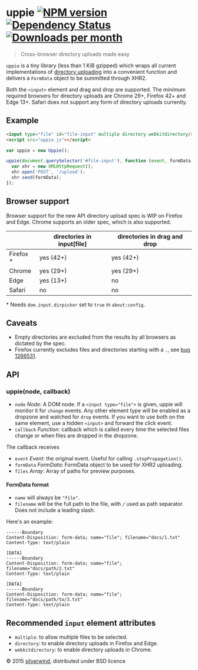 # uppie [![NPM version](https://img.shields.io/npm/v/uppie.svg?style=flat)](https://www.npmjs.org/package/uppie) [![Dependency Status](http://img.shields.io/david/silverwind/uppie.svg?style=flat)](https://david-dm.org/silverwind/uppie) [![Downloads per month](http://img.shields.io/npm/dm/uppie.svg?style=flat)](https://www.npmjs.org/package/uppie)
> Cross-browser directory uploads made easy

`uppie` is a tiny library (less than 1 KiB gzipped) which wraps all current implementations of [directory uploading](https://wicg.github.io/directory-upload/proposal.html) into a convenient function and delivers a `FormData` object to be summitted through XHR2.

Both the `<input>` element and drag and drop are supported. The minimum required browsers for directory uploads are Chrome 29+, Firefox 42+ and Edge 13+. Safari does not support any form of directory uploads currently.

## Example
```html
<input type="file" id="file-input" multiple directory webkitdirectory/>
<script src="uppie.js"></script>
```
```js
var uppie = new Uppie();

uppie(document.querySelector('#file-input'), function (event, formData, files) {
  var xhr = new XMLHttpRequest();
  xhr.open('POST', '/upload');
  xhr.send(formData);
});
```

## Browser support

Browser support for the new API directory upload spec is WIP on Firefox and Edge. Chrome supports an older spec, which is also supported.

|            | directories in input[file] | directories in drag and drop |
|------------|----------------------------|------------------------------|
| Firefox \* | yes (42+)                  | yes (42+)                    |
| Chrome     | yes (29+)                  | yes (29+)                    |
| Edge       | yes (13+)                  | no                           |
| Safari     | no                         | no                           |

\* Needs `dom.input.dirpicker` set to `true` in `about:config`.

## Caveats

- Empty directories are excluded from the results by all browsers as dictated by the spec.
- Firefox currently excludes files and directories starting with a `.`, see [bug 1266531](https://bugzilla.mozilla.org/show_bug.cgi?id=1266531).

## API
### uppie(node, callback)
- `node` *Node*: A DOM node. If a `<input type="file">` is given, uppie will monitor it for `change` events. Any other element type will be enabled as a dropzone and watched for `drop` events. If you want to use both on the same element, use a hidden `<input>` and forward the click event.
- `callback` *Function*: callback which is called every time the selected files change or when files are dropped in the dropzone.

The callback receives

- `event` *Event*: the original event. Useful for calling `.stopPropagation()`.
- `formData` *FormData*: FormData object to be used for XHR2 uploading.
- `files` *Array*: Array of paths for preview purposes.

#### FormData format

- `name` will always be `"file"`.
- `filename` will be the full path to the file, with `/` used as path separator. Does not include a leading slash.

Here's an example:
```
------Boundary
Content-Disposition: form-data; name="file"; filename="docs/1.txt"
Content-Type: text/plain

[DATA]
------Boundary
Content-Disposition: form-data; name="file"; filename="docs/path/2.txt"
Content-Type: text/plain

[DATA]
------Boundary
Content-Disposition: form-data; name="file"; filename="docs/path/to/3.txt"
Content-Type: text/plain
```

## Recommended `input` element attributes

- `multiple`: to allow multiple files to be selected.
- `directory`: to enable directory uploads in Firefox and Edge.
- `webkitdirectory`: to enable directory uploads in Chrome.

© 2015 [silverwind](https://github.com/silverwind), distributed under BSD licence
